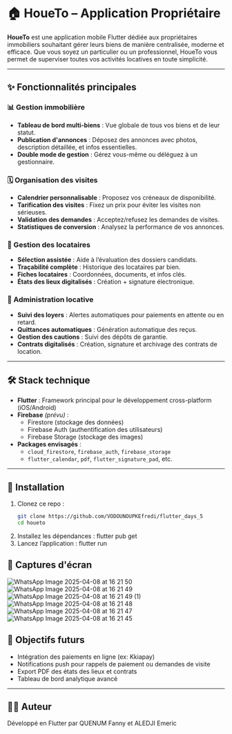 # 🏠 HoueTo – Application Propriétaire

**HoueTo** est une application mobile Flutter dédiée aux propriétaires immobiliers souhaitant gérer leurs biens de manière centralisée, moderne et efficace. Que vous soyez un particulier ou un professionnel, HoueTo vous permet de superviser toutes vos activités locatives en toute simplicité.

---

## ✨ Fonctionnalités principales

### 📊 Gestion immobilière
- **Tableau de bord multi-biens** : Vue globale de tous vos biens et de leur statut.
- **Publication d'annonces** : Déposez des annonces avec photos, description détaillée, et infos essentielles.
- **Double mode de gestion** : Gérez vous-même ou déléguez à un gestionnaire.

### 🗓️ Organisation des visites
- **Calendrier personnalisable** : Proposez vos créneaux de disponibilité.
- **Tarification des visites** : Fixez un prix pour éviter les visites non sérieuses.
- **Validation des demandes** : Acceptez/refusez les demandes de visites.
- **Statistiques de conversion** : Analysez la performance de vos annonces.

### 👥 Gestion des locataires
- **Sélection assistée** : Aide à l’évaluation des dossiers candidats.
- **Traçabilité complète** : Historique des locataires par bien.
- **Fiches locataires** : Coordonnées, documents, et infos clés.
- **États des lieux digitalisés** : Création + signature électronique.

### 🧾 Administration locative
- **Suivi des loyers** : Alertes automatiques pour paiements en attente ou en retard.
- **Quittances automatiques** : Génération automatique des reçus.
- **Gestion des cautions** : Suivi des dépôts de garantie.
- **Contrats digitalisés** : Création, signature et archivage des contrats de location.

---

## 🛠️ Stack technique

- **Flutter** : Framework principal pour le développement cross-platform (iOS/Android)
- **Firebase** *(prévu)* :
  - Firestore (stockage des données)
  - Firebase Auth (authentification des utilisateurs)
  - Firebase Storage (stockage des images)
- **Packages envisagés** :
  - `cloud_firestore`, `firebase_auth`, `firebase_storage`
  - `flutter_calendar`, `pdf`, `flutter_signature_pad`, etc.

---

## 🚀 Installation

1. Clonez ce repo :
   ```bash
   git clone https://github.com/VODOUNOUPKEfredi/flutter_days_5
   cd houeto
2. Installez les dépendances :
   flutter pub get
3. Lancez l’application :
   flutter run

## 🚀 Captures d'écran
![WhatsApp Image 2025-04-08 at 16 21 50](https://github.com/user-attachments/assets/52ad8ead-0a5f-4eb8-87a8-4ee96c40c27d)
![WhatsApp Image 2025-04-08 at 16 21 49](https://github.com/user-attachments/assets/bce602c3-a7b2-4750-a66d-2b83d9fa9593)
![WhatsApp Image 2025-04-08 at 16 21 49 (1)](https://github.com/user-attachments/assets/6bc75b92-8200-407d-9316-8c90e84441a9)
![WhatsApp Image 2025-04-08 at 16 21 48](https://github.com/user-attachments/assets/4949b801-da40-4914-a646-5fde1a3cae23)
![WhatsApp Image 2025-04-08 at 16 21 47](https://github.com/user-attachments/assets/180a2620-0975-49a3-85ed-651a67c6eeeb)
![WhatsApp Image 2025-04-08 at 16 21 45](https://github.com/user-attachments/assets/ac8b6cee-0eb4-4735-91d8-0fda63038b8c)

## 📌 Objectifs futurs

- Intégration des paiements en ligne (ex: Kkiapay)
- Notifications push pour rappels de paiement ou demandes de visite
- Export PDF des états des lieux et contrats
- Tableau de bord analytique avancé

---

## 🧑‍💻 Auteur

Développé en Flutter par QUENUM Fanny et ALEDJI Emeric
